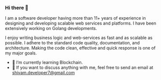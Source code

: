 ### Hi there 👋

I am a software developer having more than 11+ years of experience in designing and developing scalable web services and platforms. I have been extensively working on Golang developments.

I enjoy writing business logic and web-services as fast and as scalable as possible. I adhere to the standard code quality, documentation, and architecture. Making the code clean, effective and quick response is one of my major goals.

- 🌱 I’m currently learning Blockchain.
- 💬 If you want to discuss anything with me, feel free to send an email at shivam.developer7@gmail.com
<!--
**shivkumarsingh7/shivkumarsingh7** is a ✨ _special_ ✨ repository because its `README.md` (this file) appears on your GitHub profile.

Here are some ideas to get you started:

- 🔭 I’m currently working on ...
- 🌱 I’m currently learning ...
- 👯 I’m looking to collaborate on ...
- 🤔 I’m looking for help with ...
- 💬 Ask me about ...
- 📫 How to reach me: ...
- 😄 Pronouns: ...
- ⚡ Fun fact: ...
-->
